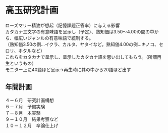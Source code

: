 # 高玉研究計画
ローズマリー精油が想起（記憶課題正答率）に与える影響  
カタカナ三文字の有意味語を呈示し（予定）、熟知価は3.50～4.00の間の中から、幅広いジャンルの有意味語で統制する。  
（熟知価3.50の例…イクラ、カルタ、ヤタイなど。熟知価4.00の例…キノコ、セロリ、ホタルなど）  
これらをカタカナで呈示し、呈示したカタカナ語を思い出してもらう。（所謂再生というもの）  
モニター上に40語ほど呈示→再生時に其の中から20語ほど出す  
## 年間計画
４－６月　研究計画構想    
６－７月　予備実験  
７－８月　本実験  
９－１０月　結果考察など   
１０－１２月　卒論仕上げ   　
